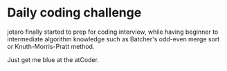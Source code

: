 # Daily coding challenge

jotaro finally started to prep for coding interview, while having beginner to intermediate algorithm knowledge such as Batcher's odd-even merge sort or Knuth-Morris-Pratt method.

Just get me blue at the atCoder.